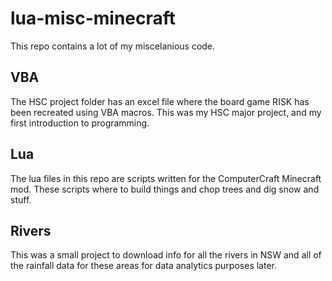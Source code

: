 # lua-misc-minecraft

This repo contains a lot of my miscelanious code.

## VBA

The HSC project folder has an excel file where the board game RISK has been recreated using VBA macros.
This was my HSC major project, and my first introduction to programming.

## Lua

The lua files in this repo are scripts written for the ComputerCraft Minecraft mod.
These scripts where to build things and chop trees and dig snow and stuff.

## Rivers

This was a small project to download info for all the rivers in NSW and all of the rainfall data for these areas for data analytics purposes later.
